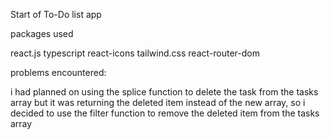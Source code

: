 Start of To-Do list app

packages used

react.js
typescript
react-icons
tailwind.css
react-router-dom

problems encountered:

i had planned on using the splice function to delete the task from the tasks array but it was returning the deleted item instead of the new array, so i decided to use the filter function to remove the deleted item from the tasks array

